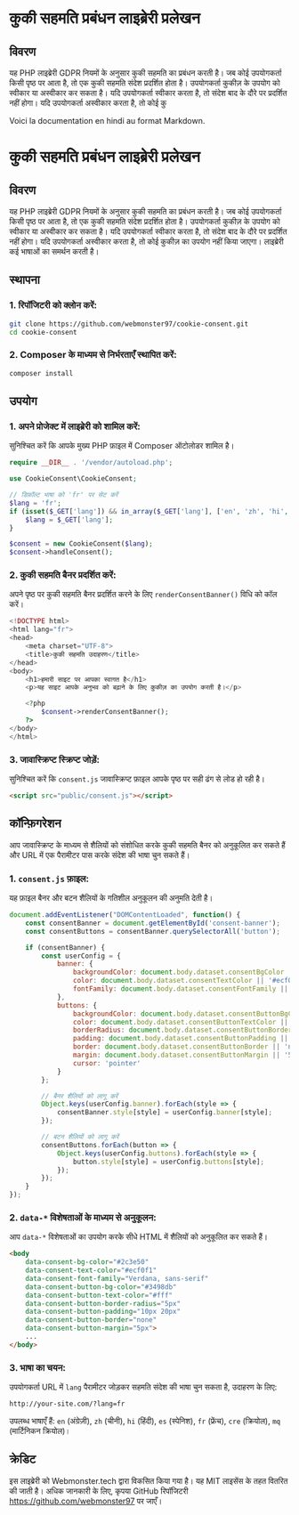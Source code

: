 # कुकी सहमति प्रबंधन लाइब्रेरी प्रलेखन

## विवरण

यह PHP लाइब्रेरी GDPR नियमों के अनुसार कुकी सहमति का प्रबंधन करती है। जब कोई उपयोगकर्ता किसी पृष्ठ पर आता है, तो एक कुकी सहमति संदेश प्रदर्शित होता है। उपयोगकर्ता कुकीज़ के उपयोग को स्वीकार या अस्वीकार कर सकता है। यदि उपयोगकर्ता स्वीकार करता है, तो संदेश बाद के दौरे पर प्रदर्शित नहीं होगा। यदि उपयोगकर्ता अस्वीकार करता है, तो कोई कु

Voici la documentation en hindi au format Markdown.

# कुकी सहमति प्रबंधन लाइब्रेरी प्रलेखन

## विवरण

यह PHP लाइब्रेरी GDPR नियमों के अनुसार कुकी सहमति का प्रबंधन करती है। जब कोई उपयोगकर्ता किसी पृष्ठ पर आता है, तो एक कुकी सहमति संदेश प्रदर्शित होता है। उपयोगकर्ता कुकीज़ के उपयोग को स्वीकार या अस्वीकार कर सकता है। यदि उपयोगकर्ता स्वीकार करता है, तो संदेश बाद के दौरे पर प्रदर्शित नहीं होगा। यदि उपयोगकर्ता अस्वीकार करता है, तो कोई कुकीज़ का उपयोग नहीं किया जाएगा। लाइब्रेरी कई भाषाओं का समर्थन करती है।

## स्थापना

### 1. रिपॉजिटरी को क्लोन करें:

```bash
git clone https://github.com/webmonster97/cookie-consent.git
cd cookie-consent
```

### 2. Composer के माध्यम से निर्भरताएँ स्थापित करें:

```bash
composer install
```

## उपयोग

### 1. अपने प्रोजेक्ट में लाइब्रेरी को शामिल करें:

सुनिश्चित करें कि आपके मुख्य PHP फ़ाइल में Composer ऑटोलोडर शामिल है।

```php
require __DIR__ . '/vendor/autoload.php';

use CookieConsent\CookieConsent;

// डिफ़ॉल्ट भाषा को 'fr' पर सेट करें
$lang = 'fr';
if (isset($_GET['lang']) && in_array($_GET['lang'], ['en', 'zh', 'hi', 'es', 'fr', 'cre', 'mq'])) {
    $lang = $_GET['lang'];
}

$consent = new CookieConsent($lang);
$consent->handleConsent();
```

### 2. कुकी सहमति बैनर प्रदर्शित करें:

अपने पृष्ठ पर कुकी सहमति बैनर प्रदर्शित करने के लिए `renderConsentBanner()` विधि को कॉल करें।

```php
<!DOCTYPE html>
<html lang="fr">
<head>
    <meta charset="UTF-8">
    <title>कुकी सहमति उदाहरण</title>
</head>
<body>
    <h1>हमारी साइट पर आपका स्वागत है</h1>
    <p>यह साइट आपके अनुभव को बढ़ाने के लिए कुकीज़ का उपयोग करती है।</p>

    <?php
        $consent->renderConsentBanner();
    ?>
</body>
</html>
```

### 3. जावास्क्रिप्ट स्क्रिप्ट जोड़ें:

सुनिश्चित करें कि `consent.js` जावास्क्रिप्ट फ़ाइल आपके पृष्ठ पर सही ढंग से लोड हो रही है।

```html
<script src="public/consent.js"></script>
```

## कॉन्फ़िगरेशन

आप जावास्क्रिप्ट के माध्यम से शैलियों को संशोधित करके कुकी सहमति बैनर को अनुकूलित कर सकते हैं और URL में एक पैरामीटर पास करके संदेश की भाषा चुन सकते हैं।

### 1. `consent.js` फ़ाइल:

यह फ़ाइल बैनर और बटन शैलियों के गतिशील अनुकूलन की अनुमति देती है।

```javascript
document.addEventListener("DOMContentLoaded", function() {
    const consentBanner = document.getElementById('consent-banner');
    const consentButtons = consentBanner.querySelectorAll('button');

    if (consentBanner) {
        const userConfig = {
            banner: {
                backgroundColor: document.body.dataset.consentBgColor || '#2c3e50',
                color: document.body.dataset.consentTextColor || '#ecf0f1',
                fontFamily: document.body.dataset.consentFontFamily || 'Verdana, sans-serif',
            },
            buttons: {
                backgroundColor: document.body.dataset.consentButtonBgColor || '#3498db',
                color: document.body.dataset.consentButtonTextColor || '#fff',
                borderRadius: document.body.dataset.consentButtonBorderRadius || '5px',
                padding: document.body.dataset.consentButtonPadding || '10px 20px',
                border: document.body.dataset.consentButtonBorder || 'none',
                margin: document.body.dataset.consentButtonMargin || '5px',
                cursor: 'pointer'
            }
        };

        // बैनर शैलियों को लागू करें
        Object.keys(userConfig.banner).forEach(style => {
            consentBanner.style[style] = userConfig.banner[style];
        });

        // बटन शैलियों को लागू करें
        consentButtons.forEach(button => {
            Object.keys(userConfig.buttons).forEach(style => {
                button.style[style] = userConfig.buttons[style];
            });
        });
    }
});
```

### 2. `data-*` विशेषताओं के माध्यम से अनुकूलन:

आप `data-*` विशेषताओं का उपयोग करके सीधे HTML में शैलियों को अनुकूलित कर सकते हैं।

```html
<body
    data-consent-bg-color="#2c3e50"
    data-consent-text-color="#ecf0f1"
    data-consent-font-family="Verdana, sans-serif"
    data-consent-button-bg-color="#3498db"
    data-consent-button-text-color="#fff"
    data-consent-button-border-radius="5px"
    data-consent-button-padding="10px 20px"
    data-consent-button-border="none"
    data-consent-button-margin="5px">
    ...
</body>
```

### 3. भाषा का चयन:

उपयोगकर्ता URL में `lang` पैरामीटर जोड़कर सहमति संदेश की भाषा चुन सकता है, उदाहरण के लिए:

```html
http://your-site.com/?lang=fr
```

उपलब्ध भाषाएँ हैं: `en` (अंग्रेज़ी), `zh` (चीनी), `hi` (हिंदी), `es` (स्पेनिश), `fr` (फ्रेंच), `cre` (क्रियोल), `mq` (मार्टिनिकन क्रियोल)।

## क्रेडिट

इस लाइब्रेरी को Webmonster.tech द्वारा विकसित किया गया है। यह MIT लाइसेंस के तहत वितरित की जाती है। अधिक जानकारी के लिए, कृपया GitHub रिपॉजिटरी https://github.com/webmonster97 पर जाएँ।